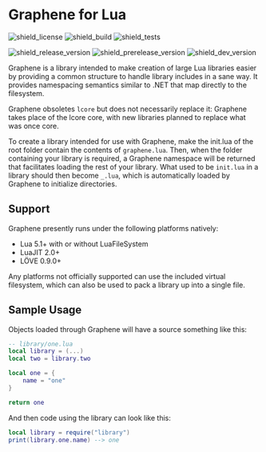 # Graphene for Lua
![shield_license]
![shield_build]
![shield_tests]

![shield_release_version]
![shield_prerelease_version]
![shield_dev_version]

Graphene is a library intended to make creation of large Lua libraries easier by providing a common structure to handle library includes in a sane way. It provides namespacing semantics similar to .NET that map directly to the filesystem.

Graphene obsoletes `lcore` but does not necessarily replace it: Graphene takes place of the lcore core, with new libraries planned to replace what was once core.

To create a library intended for use with Graphene, make the init.lua of the root folder contain the contents of `graphene.lua`. Then, when the folder containing your library is required, a Graphene namespace will be returned that facilitates loading the rest of your library. What used to be `init.lua` in a library should then become `_.lua`, which is automatically loaded by Graphene to initialize directories.

## Support
Graphene presently runs under the following platforms natively:
- Lua 5.1+ with or without LuaFileSystem
- LuaJIT 2.0+
- LÖVE 0.9.0+

Any platforms not officially supported can use the included virtual filesystem, which can also be used to pack a library up into a single file.

## Sample Usage

Objects loaded through Graphene will have a source something like this:

```lua
-- library/one.lua
local library = (...)
local two = library.two

local one = {
	name = "one"
}

return one
```

And then code using the library can look like this:

```lua
local library = require("library")
print(library.one.name) --> one
```

[shield_license]: https://img.shields.io/badge/license-zlib/libpng-333333.svg?style=flat-square
[shield_build]: https://img.shields.io/badge/build-unknown-lightgrey.svg?style=flat-square
[shield_tests]: https://img.shields.io/badge/tests-0/0-lightgrey.svg?style=flat-square
[shield_release_version]: https://img.shields.io/badge/release-1.0.1-brightgreen.svg?style=flat-square
[shield_prerelease_version]: https://img.shields.io/badge/prerelease-none-lightgrey.svg?style=flat-square
[shield_dev_version]: https://img.shields.io/badge/development-1.1.0-orange.svg?style=flat-square